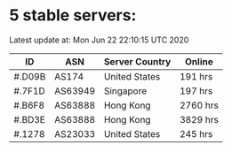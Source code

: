 # 5 stable servers:

Latest update at: Mon Jun 22 22:10:15 UTC 2020

| ID | ASN | Server Country | Online |
| -- | --- | -------------- | ------ |
| #.D09B | AS174 | United States | 191 hrs |
| #.7F1D | AS63949 | Singapore | 197 hrs |
| #.B6F8 | AS63888 | Hong Kong | 2760 hrs |
| #.BD3E | AS63888 | Hong Kong | 3829 hrs |
| #.1278 | AS23033 | United States | 245 hrs |

